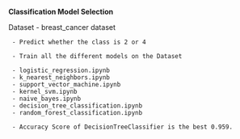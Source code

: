 **Classification Model Selection**

Dataset - breast_cancer dataset

     - Predict whether the class is 2 or 4

     - Train all the different models on the Dataset

     - logistic_regression.ipynb
     - k_nearest_neighbors.ipynb
     - support_vector_machine.ipynb
     - kernel_svm.ipynb
     - naive_bayes.ipynb
     - decision_tree_classification.ipynb
     - random_forest_classification.ipynb
     
     - Accuracy Score of DecisionTreeClassifier is the best 0.959.
     

    
   
    
    
    